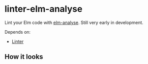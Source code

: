 # linter-elm-analyse

Lint your Elm code with [elm-analyse]. Still very early in development.

[elm-analyse]: https://github.com/stil4m/elm-analyse

Depends on:

- [Linter](https://github.com/steelbrain/linter)

## How it looks
